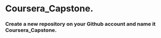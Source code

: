 # Coursera_Capstone.





### Create a new repository on your Github account and name it Coursera_Capstone.

